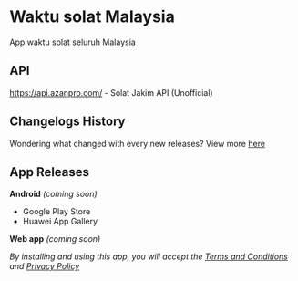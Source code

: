 # Waktu solat Malaysia

App waktu solat seluruh Malaysia

## API

https://api.azanpro.com/ - Solat Jakim API (Unofficial)

## Changelogs History

Wondering what changed with every new releases? View more [here](https://telegra.ph/MPT-Changelogs---Malaysia-Prayer-Time-Flutter-07-20)

## App Releases

**Android** _(coming soon)_

- Google Play Store
- Huawei App Gallery

**Web app** _(coming soon)_

_By installing and using this app, you will accept the [Terms and Conditions](https://telegra.ph/MPT-Terms-07-24) and [Privacy Policy](https://telegra.ph/MPT-Privacy-Policy-07-24)_
